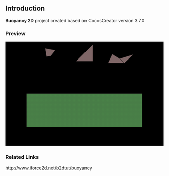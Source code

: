 ## Introduction
**Buoyancy 2D** project created based on CocosCreator version 3.7.0

### Preview
![image](../../../gif/202209/2022091403.gif)

### Related Links
http://www.iforce2d.net/b2dtut/buoyancy

